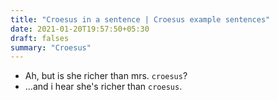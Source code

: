 ```yaml
---
title: "Croesus in a sentence | Croesus example sentences"
date: 2021-01-20T19:57:50+05:30
draft: falses
summary: "Croesus"
---
```

- Ah, but is she richer than mrs. `croesus`?
- ...and i hear she's richer than `croesus`.
                 
